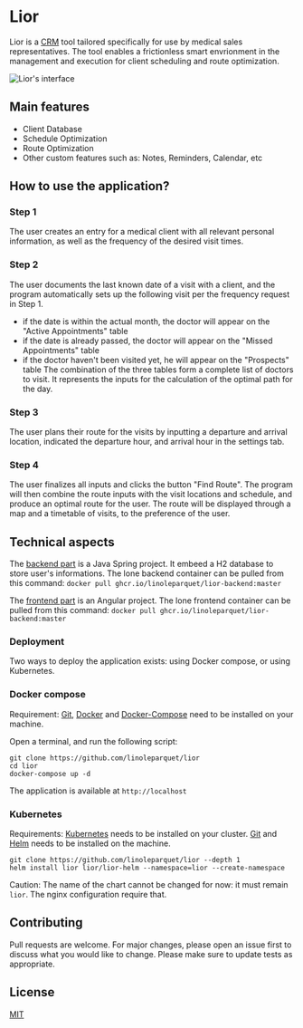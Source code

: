 # Lior

Lior is a [CRM](https://www.salesforce.com/crm/what-is-crm/) tool tailored specifically for use by medical sales representatives. The tool enables a frictionless smart envrionment in the management and execution for client scheduling and route optimization.

![Lior's interface](images/lior-interface.gif)

## Main features 
- Client Database
- Schedule Optimization
- Route Optimization 
- Other custom features such as: Notes, Reminders, Calendar, etc


## How to use the application? 
### Step 1
The user creates an entry for a medical client with all relevant personal information, as well as the frequency of the desired visit times. 

### Step 2
The user documents the last known date of a visit with a client, and the program automatically sets up the following visit per the frequency request in Step 1. 
- if the date is within the actual month, the doctor will appear on the "Active Appointments" table
- if the date is already passed, the doctor will appear on the "Missed Appointments" table
- if the doctor haven't been visited yet, he will appear on the "Prospects" table
The combination of the three tables form a complete list of doctors to visit. It represents the inputs for the calculation of the optimal path for the day. 

### Step 3
The user plans their route for the visits by inputting a departure and arrival location, indicated the departure hour, and arrival hour in the settings tab. 

### Step 4
The user finalizes all inputs and clicks the button "Find Route". The program will then combine the route inputs with the visit locations and schedule, and produce an optimal route for the user. The route will be displayed through a map and a timetable of visits, to the preference of the user. 


## Technical aspects

The [backend part](https://github.com/linoleparquet/lior-backend) is a Java Spring project. It embeed a H2 database to store user's informations. 
The lone backend container can be pulled from this command: `docker pull ghcr.io/linoleparquet/lior-backend:master`

The [frontend part](https://github.com/linoleparquet/lior-frontend) is an Angular project.
The lone frontend container can be pulled from this command: `docker pull ghcr.io/linoleparquet/lior-backend:master`

### Deployment

Two ways to deploy the application exists: using Docker compose, or using Kubernetes. 

### Docker compose
Requirement: 
[Git](git.com), [Docker](https://www.docker.com/) and [Docker-Compose](https://docs.docker.com/compose/) need to be installed on your machine. 

Open a terminal, and run the following script:
```
git clone https://github.com/linoleparquet/lior
cd lior
docker-compose up -d
```

The application is available at `http://localhost`

### Kubernetes
Requirements:
[Kubernetes](https://kubernetes.io/fr/) needs to be installed on your cluster. [Git](git.com) and [Helm](https://helm.sh/) needs to be installed on the machine.

```
git clone https://github.com/linoleparquet/lior --depth 1
helm install lior lior/lior-helm --namespace=lior --create-namespace 
```

Caution: The name of the chart cannot be changed for now: it must remain `lior`. The nginx configuration require that.

## Contributing
Pull requests are welcome. For major changes, please open an issue first to discuss what you would like to change.
Please make sure to update tests as appropriate.

## License
[MIT](https://choosealicense.com/licenses/mit/)

 
